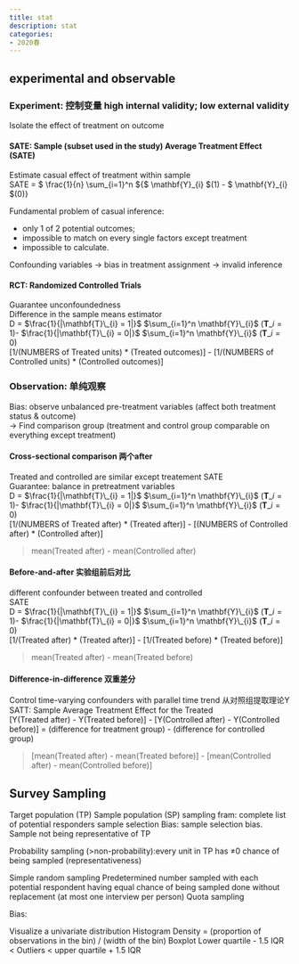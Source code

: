 ```yaml
---
title: stat
description: stat
categories: 
- 2020春
---
```

## experimental and observable

### Experiment: 控制变量 high internal validity; low external validity  
Isolate the effect of treatment on outcome  

#### SATE: Sample (subset used in the study) Average Treatment Effect (SATE)  
Estimate casual effect of treatment within sample  
SATE = $ \frac{1}{n} \sum_{i=1}^n ${$ \mathbf{Y}\_{i} $(1) - $ \mathbf{Y}\_{i} $(0)}  

Fundamental problem of casual inference:  
* only 1 of 2 potential outcomes;  
* impossible to match on every single factors except treatment  
* impossible to calculate.  

Confounding variables -> bias in treatment assignment -> invalid inference  
		
#### RCT: Randomized Controlled Trials
Guarantee unconfoundedness  
Difference in the sample means estimator  
D = $\frac{1}{|\mathbf{T}\_{i} = 1|}$  $\sum_{i=1}^n \mathbf{Y}\_{i}$ ($\mathbf{T}\_{i} = 1$)- $\frac{1}{|\mathbf{T}\_{i} = 0|}$  $\sum_{i=1}^n \mathbf{Y}\_{i}$ ($\mathbf{T}\_{i} = 0$)  
[1/(NUMBERS of Treated units) * (Treated outcomes)] - [1/(NUMBERS of Controlled units) * (Controlled outcomes)]


### Observation: 单纯观察
Bias: observe unbalanced pre-treatment variables (affect both treatment status & outcome)  
-> Find comparison group (treatment and control group comparable on everything except treatment)  
#### Cross-sectional comparison 两个after
Treated and controlled are similar except treatement
SATE  
Guarantee: balance in pretreatment variables  
D = $\frac{1}{|\mathbf{T}\_{i} = 1|}$  $\sum_{i=1}^n \mathbf{Y}\_{i}$ ($\mathbf{T}\_{i} = 1$)- $\frac{1}{|\mathbf{T}\_{i} = 0|}$  $\sum_{i=1}^n \mathbf{Y}\_{i}$ ($\mathbf{T}\_{i} = 0$)  
[1/(NUMBERS of Treated after) * (Treated after)] - [(NUMBERS of Controlled after) * (Controlled after)]
> mean(Treated after) - mean(Controlled after)
		
#### Before-and-after 实验组前后对比
different confounder between treated and controlled  
SATE  
D = $\frac{1}{|\mathbf{T}\_{i} = 1|}$  $\sum_{i=1}^n \mathbf{Y}\_{i}$ ($\mathbf{T}\_{i} = 1$)- $\frac{1}{|\mathbf{T}\_{i} = 0|}$  $\sum_{i=1}^n \mathbf{Y}\_{i}$ ($\mathbf{T}\_{i} = 0$)  
[1/(Treated after) * (Treated after)] - [1/(Treated before) * (Treated before)]  
> mean(Treated after) - mean(Treated before)
	
#### Difference-in-difference 双重差分
Control time-varying confounders with parallel time trend 从对照组提取理论Y  
SATT: Sample Average Treatment Effect for the Treated  
[Y(Treated after) - Y(Treated before)] - [Y(Controlled after) - Y(Controlled before)] = (difference for treatment group) - (difference for controlled group)  
> [mean(Treated after) - mean(Treated before)] - [mean(Controlled after) - mean(Controlled before)]


## Survey Sampling
Target population (TP)
Sample population (SP)
sampling fram: complete list of potential responders
sample selection Bias: sample selection bias. Sample not being representative of TP


Probability sampling (>non-probability):every unit in TP has ≠0 chance of being sampled (representativeness) 

Simple random sampling
	Predetermined number sampled with each potential respondent having equal chance of being sampled
	done without replacement (at most one interview per person)
Quota sampling

Bias: 
	
	

Visualize a univariate distribution
Histogram
	Density = (proportion of observations in the bin) / (width of the bin)
Boxplot
	Lower quartile - 1.5 IQR < Outliers < upper quartile + 1.5 IQR

